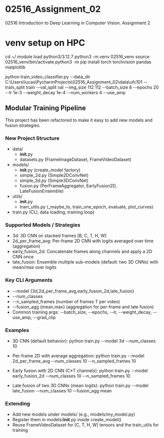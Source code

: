 # 02516_Assignment_02
02516 Introduction to Deep Learning in Computer Vision. Assignment 2

# venv setup on HPC
cd ~/
module load python3/3.12.7
python3 -m venv 02516_venv
source 02516_venv/bin/activate
python3 -m pip install torch torchvision pandas matplotlib



python train_video_classifier.py --data_dir C:\Users\lucas\PycharmProjects\02516_Assignment_02\data\ufc101 --train_split train --val_split val --img_size 112 112 --batch_size 8 --epochs 20 --lr 1e-3 --weight_decay 1e-4 --num_workers 4 --use_amp


## Modular Training Pipeline

This project has been refactored to make it easy to add new models and fusion strategies.

### New Project Structure
- data/
  - __init__.py
  - datasets.py (FrameImageDataset, FrameVideoDataset)
- models/
  - __init__.py (create_model factory)
  - simple_2d.py (Simple2DConvNet)
  - simple_3d.py (Simple3DConvNet)
  - fusion.py (PerFrameAggregator, EarlyFusion2D, LateFusionEnsemble)
- utils/
  - __init__.py
  - train_utils.py (_maybe_to, train_one_epoch, evaluate, plot_curves)
- train.py (CLI, data loading, training loop)

### Supported Models / Strategies
- 3d: 3D CNN on stacked frames [B, C, T, H, W]
- 2d_per_frame_avg: Per-frame 2D CNN with logits averaged over time (aggregation)
- early_fusion_2d: Concatenate frames along channels and apply a 2D CNN once
- late_fusion: Ensemble multiple sub-models (default: two 3D CNNs) with mean/max over logits

### Key CLI Arguments
- --model {3d,2d_per_frame_avg,early_fusion_2d,late_fusion}
- --num_classes <int>
- --n_sampled_frames <int> (number of frames T per video)
- --fusion_agg {mean,max} (aggregation for per-frame and late fusion)
- Common training args: --batch_size, --epochs, --lr, --weight_decay, --use_amp, --grad_clip

### Examples
- 3D CNN (default behavior):
  python train.py --model 3d --num_classes 10

- Per-frame 2D with average aggregation:
  python train.py --model 2d_per_frame_avg --num_classes 10 --n_sampled_frames 10

- Early fusion with 2D CNN (C*T channels):
  python train.py --model early_fusion_2d --num_classes 10 --n_sampled_frames 10

- Late fusion of two 3D CNNs (mean logits):
  python train.py --model late_fusion --num_classes 10 --fusion_agg mean

### Extending
- Add new models under models/ (e.g., models/my_model.py)
- Register them in models/__init__.py inside create_model()
- Reuse FrameVideoDataset for [C, T, H, W] tensors and the train_utils for training
